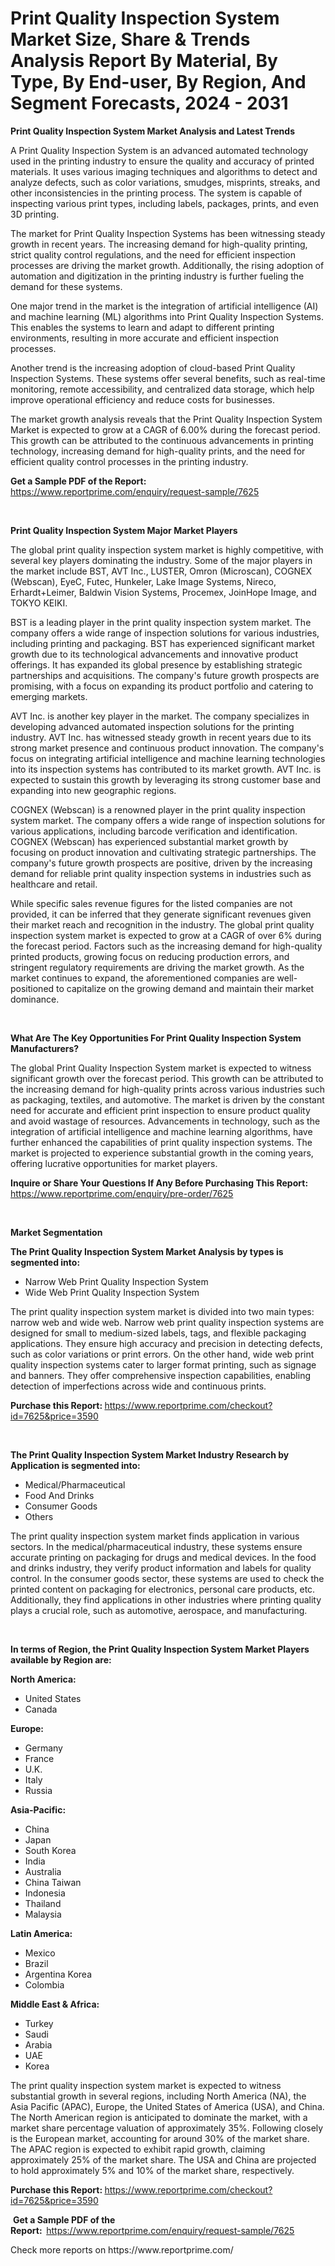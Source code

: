 <p><h1>Print Quality Inspection System Market Size, Share & Trends Analysis Report By Material, By Type, By End-user, By Region, And Segment Forecasts, 2024 - 2031</h1></p><p><strong>Print Quality Inspection System Market Analysis and Latest Trends</strong></p>
<p><p>A Print Quality Inspection System is an advanced automated technology used in the printing industry to ensure the quality and accuracy of printed materials. It uses various imaging techniques and algorithms to detect and analyze defects, such as color variations, smudges, misprints, streaks, and other inconsistencies in the printing process. The system is capable of inspecting various print types, including labels, packages, prints, and even 3D printing.</p><p>The market for Print Quality Inspection Systems has been witnessing steady growth in recent years. The increasing demand for high-quality printing, strict quality control regulations, and the need for efficient inspection processes are driving the market growth. Additionally, the rising adoption of automation and digitization in the printing industry is further fueling the demand for these systems.</p><p>One major trend in the market is the integration of artificial intelligence (AI) and machine learning (ML) algorithms into Print Quality Inspection Systems. This enables the systems to learn and adapt to different printing environments, resulting in more accurate and efficient inspection processes.</p><p>Another trend is the increasing adoption of cloud-based Print Quality Inspection Systems. These systems offer several benefits, such as real-time monitoring, remote accessibility, and centralized data storage, which help improve operational efficiency and reduce costs for businesses.</p><p>The market growth analysis reveals that the Print Quality Inspection System Market is expected to grow at a CAGR of 6.00% during the forecast period. This growth can be attributed to the continuous advancements in printing technology, increasing demand for high-quality prints, and the need for efficient quality control processes in the printing industry.</p></p>
<p><strong>Get a Sample PDF of the Report:&nbsp;</strong> <a href="https://www.reportprime.com/enquiry/request-sample/7625">https://www.reportprime.com/enquiry/request-sample/7625</a></p>
<p>&nbsp;</p>
<p><strong>Print Quality Inspection System Major Market Players</strong></p>
<p><p>The global print quality inspection system market is highly competitive, with several key players dominating the industry. Some of the major players in the market include BST, AVT Inc., LUSTER, Omron (Microscan), COGNEX (Webscan), EyeC, Futec, Hunkeler, Lake Image Systems, Nireco, Erhardt+Leimer, Baldwin Vision Systems, Procemex, JoinHope Image, and TOKYO KEIKI.</p><p>BST is a leading player in the print quality inspection system market. The company offers a wide range of inspection solutions for various industries, including printing and packaging. BST has experienced significant market growth due to its technological advancements and innovative product offerings. It has expanded its global presence by establishing strategic partnerships and acquisitions. The company's future growth prospects are promising, with a focus on expanding its product portfolio and catering to emerging markets.</p><p>AVT Inc. is another key player in the market. The company specializes in developing advanced automated inspection solutions for the printing industry. AVT Inc. has witnessed steady growth in recent years due to its strong market presence and continuous product innovation. The company's focus on integrating artificial intelligence and machine learning technologies into its inspection systems has contributed to its market growth. AVT Inc. is expected to sustain this growth by leveraging its strong customer base and expanding into new geographic regions.</p><p>COGNEX (Webscan) is a renowned player in the print quality inspection system market. The company offers a wide range of inspection solutions for various applications, including barcode verification and identification. COGNEX (Webscan) has experienced substantial market growth by focusing on product innovation and cultivating strategic partnerships. The company's future growth prospects are positive, driven by the increasing demand for reliable print quality inspection systems in industries such as healthcare and retail.</p><p>While specific sales revenue figures for the listed companies are not provided, it can be inferred that they generate significant revenues given their market reach and recognition in the industry. The global print quality inspection system market is expected to grow at a CAGR of over 6% during the forecast period. Factors such as the increasing demand for high-quality printed products, growing focus on reducing production errors, and stringent regulatory requirements are driving the market growth. As the market continues to expand, the aforementioned companies are well-positioned to capitalize on the growing demand and maintain their market dominance.</p></p>
<p>&nbsp;</p>
<p><strong>What Are The Key Opportunities For Print Quality Inspection System Manufacturers?</strong></p>
<p><p>The global Print Quality Inspection System market is expected to witness significant growth over the forecast period. This growth can be attributed to the increasing demand for high-quality prints across various industries such as packaging, textiles, and automotive. The market is driven by the constant need for accurate and efficient print inspection to ensure product quality and avoid wastage of resources. Advancements in technology, such as the integration of artificial intelligence and machine learning algorithms, have further enhanced the capabilities of print quality inspection systems. The market is projected to experience substantial growth in the coming years, offering lucrative opportunities for market players.</p></p>
<p><strong>Inquire or Share Your Questions If Any Before Purchasing This Report:</strong> <a href="https://www.reportprime.com/enquiry/pre-order/7625">https://www.reportprime.com/enquiry/pre-order/7625</a></p>
<p>&nbsp;</p>
<p><strong>Market Segmentation</strong></p>
<p><strong>The Print Quality Inspection System Market Analysis by types is segmented into:</strong></p>
<p><ul><li>Narrow Web Print Quality Inspection System</li><li>Wide Web Print Quality Inspection System</li></ul></p>
<p><p>The print quality inspection system market is divided into two main types: narrow web and wide web. Narrow web print quality inspection systems are designed for small to medium-sized labels, tags, and flexible packaging applications. They ensure high accuracy and precision in detecting defects, such as color variations or print errors. On the other hand, wide web print quality inspection systems cater to larger format printing, such as signage and banners. They offer comprehensive inspection capabilities, enabling detection of imperfections across wide and continuous prints.</p></p>
<p><strong>Purchase this Report:&nbsp;</strong><a href="https://www.reportprime.com/checkout?id=7625&price=3590">https://www.reportprime.com/checkout?id=7625&price=3590</a></p>
<p>&nbsp;</p>
<p><strong>The Print Quality Inspection System Market Industry Research by Application is segmented into:</strong></p>
<p><ul><li>Medical/Pharmaceutical</li><li>Food And Drinks</li><li>Consumer Goods</li><li>Others</li></ul></p>
<p><p>The print quality inspection system market finds application in various sectors. In the medical/pharmaceutical industry, these systems ensure accurate printing on packaging for drugs and medical devices. In the food and drinks industry, they verify product information and labels for quality control. In the consumer goods sector, these systems are used to check the printed content on packaging for electronics, personal care products, etc. Additionally, they find applications in other industries where printing quality plays a crucial role, such as automotive, aerospace, and manufacturing.</p></p>
<p>&nbsp;</p>
<p><strong>In terms of Region, the Print Quality Inspection System Market Players available by Region are:</strong></p>
<p>
    <p> <strong> North America: </strong>
        <ul>
            <li>United States</li>
            <li>Canada</li>
        </ul>
        </p> 
    <p> <strong> Europe: </strong>
        <ul>
            <li>Germany</li>
            <li>France</li>
            <li>U.K.</li>
            <li>Italy</li>
            <li>Russia</li>
        </ul>
        </p> 
    <p> <strong> Asia-Pacific: </strong>
        <ul>
            <li>China</li>
            <li>Japan</li>
            <li>South Korea</li>
            <li>India</li>
            <li>Australia</li>
            <li>China Taiwan</li>
            <li>Indonesia</li>
            <li>Thailand</li>
            <li>Malaysia</li>
        </ul>
        </p> 
    <p> <strong> Latin America: </strong>
        <ul>
            <li>Mexico</li>
            <li>Brazil</li>
            <li>Argentina Korea</li>
            <li>Colombia</li>
        </ul>
        </p> 
    <p> <strong> Middle East & Africa: </strong>
        <ul>
            <li>Turkey</li>
            <li>Saudi</li>
            <li>Arabia</li>
            <li>UAE</li>
            <li>Korea</li>
        </ul>
    </p>
    </p>
<p><p>The print quality inspection system market is expected to witness substantial growth in several regions, including North America (NA), the Asia Pacific (APAC), Europe, the United States of America (USA), and China. The North American region is anticipated to dominate the market, with a market share percentage valuation of approximately 35%. Following closely is the European market, accounting for around 30% of the market share. The APAC region is expected to exhibit rapid growth, claiming approximately 25% of the market share. The USA and China are projected to hold approximately 5% and 10% of the market share, respectively.</p></p>
<p><strong>Purchase this Report: </strong><a href="https://www.reportprime.com/checkout?id=7625&price=3590">https://www.reportprime.com/checkout?id=7625&price=3590</a></p>
<p>&nbsp;<strong>Get a Sample PDF of the Report:&nbsp;&nbsp;</strong><a href="https://www.reportprime.com/enquiry/request-sample/7625">https://www.reportprime.com/enquiry/request-sample/7625</a></p>
<p><strong></strong></p>
<p>Check more reports on https://www.reportprime.com/</p>